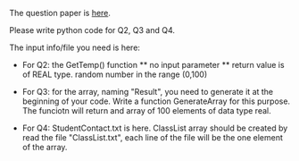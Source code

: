The question paper is [here](https://github.com/wudithu08/icc-AL-CS-2021/blob/master/Assessments/Coding-for-in-class-paper-worksheet/Worksheet-Structured%20Programming.pdf). 

Please write python code for Q2, Q3 and Q4.

The input info/file you need is here:
* For Q2: the GetTemp() function
      ** no input parameter
      ** return value is of REAL type. random number in the range (0,100)

* For Q3: for the array, naming "Result", you need to generate it at the beginning of your code. Write a function GenerateArray for this purpose. The funciotn will return and array of 100 elements of data type real. 

* For Q4: StudentContact.txt is here. 
          ClassList array should be created by read the file "ClassList.txt", each line of the file will be the one element of the array.
          

      
